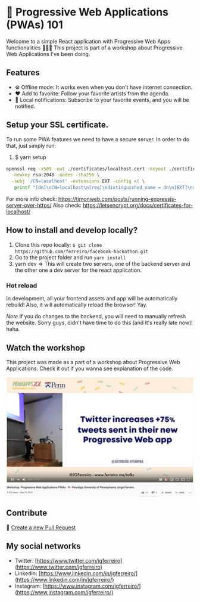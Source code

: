 # 🚀 Progressive Web Applications (PWAs) 101

Welcome to a simple React application with Progressive Web Apps functionalities 🙌🙌🙌
This project is part of a workshop about Progressive Web Applications I've been doing.

## Features

* ⚙️ Offline mode: It works even when you don't have internet connection.
* ❤️ Add to favorite: Follow your favorite artists from the agenda.
* 🎯 Local notifications: Subscribe to your favorite events, and you will be notified.

## Setup your SSL certificate.

To run some PWA features we need to have a secure server.
In order to do that, just simply run:

1. $ yarn setup

```bash
openssl req -x509 -out ./certificates/localhost.cert -keyout ./certificates/localhost.key \
  -newkey rsa:2048 -nodes -sha256 \
  -subj '/CN=localhost' -extensions EXT -config <( \
   printf "[dn]\nCN=localhost\n[req]\ndistinguished_name = dn\n[EXT]\nsubjectAltName=DNS:localhost\nkeyUsage=digitalSignature\nextendedKeyUsage=serverAuth")

```

For more info check: https://timonweb.com/posts/running-expressjs-server-over-https/
Also check: https://letsencrypt.org/docs/certificates-for-localhost/

## How to install and develop locally?

1. Clone this repo locally: `$ git clone https://github.com/ferreiro/facebook-hackathon.git`
2. Go to the project folder and run `yarn install`
3. yarn dev => This will create two servers, one of the backend server and the other one a dev server for the react application.

### Hot reload

In development, all your frontend assets and app will be automatically rebuild! Also, it will automatically reload the browser! Yay.

*Note* If you do changes to the backend, you will need to manually refresh the website. Sorry guys, didn't have time to do this (and it's really late now)! haha.

## Watch the workshop

This project was made as a part of a workshop about Progressive Web Applications. Check it out if you wanna see explanation of the code.

<a href="https://www.youtube.com/watch?v=de1xiqz-BTE"><img src="./workshop_progressive_web_apps_pennapps.png" /></a>


## Contribute

💬 [Create a new Pull Request](https://github.com/ferreiro/pwa-101/pulls)


## My social networks

* Twitter: [https://www.twitter.com/jgferreiro](https://www.twitter.com/jgferreiro)
* Linkedin: [https://www.linkedin.com/in/jgferreiro/](https://www.linkedin.com/in/jgferreiro/)
* Instagram: [https://www.instagram.com/jgferreiro/](https://www.instagram.com/jgferreiro/)

